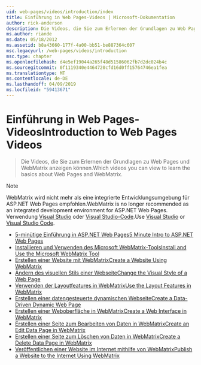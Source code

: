 ```yaml
---
uid: web-pages/videos/introduction/index
title: Einführung in Web Pages-Videos | Microsoft-Dokumentation
author: rick-anderson
description: Die Videos, die Sie zum Erlernen der Grundlagen zu Web Pages und WebMatrix anzeigen können.
ms.author: riande
ms.date: 05/18/2012
ms.assetid: b8a43660-177f-4a00-bb51-be887364c607
msc.legacyurl: /web-pages/videos/introduction
msc.type: chapter
ms.openlocfilehash: d4e5ef19044a265f48d51586062fb7d2dc024b4c
ms.sourcegitcommit: 0f1119340e4464720cfd16d0ff15764746ea1fea
ms.translationtype: MT
ms.contentlocale: de-DE
ms.lasthandoff: 04/09/2019
ms.locfileid: "59413671"
---
```

# <a name="introduction-to-web-pages-videos"></a><span data-ttu-id="a6d10-103">Einführung in Web Pages-Videos</span><span class="sxs-lookup"><span data-stu-id="a6d10-103">Introduction to Web Pages Videos</span></span>

> <span data-ttu-id="a6d10-104">Die Videos, die Sie zum Erlernen der Grundlagen zu Web Pages und WebMatrix anzeigen können.</span><span class="sxs-lookup"><span data-stu-id="a6d10-104">Which videos you can view to learn the basics about Web Pages and WebMatrix.</span></span>

> [!NOTE] 
> <span data-ttu-id="a6d10-105">WebMatrix wird nicht mehr als eine integrierte Entwicklungsumgebung für ASP.NET Web Pages empfohlen.</span><span class="sxs-lookup"><span data-stu-id="a6d10-105">WebMatrix is no longer recommended as an integrated development environment for ASP.NET Web Pages.</span></span> <span data-ttu-id="a6d10-106">Verwendung [Visual Studio](xref:aspnet/web-pages/overview/getting-started/program-asp-net-web-pages-in-visual-studio) oder [Visual Studio-Code](https://code.visualstudio.com/).</span><span class="sxs-lookup"><span data-stu-id="a6d10-106">Use [Visual Studio](xref:aspnet/web-pages/overview/getting-started/program-asp-net-web-pages-in-visual-studio) or [Visual Studio Code](https://code.visualstudio.com/).</span></span>


- [<span data-ttu-id="a6d10-107">5-minütige Einführung in ASP.NET Web Pages</span><span class="sxs-lookup"><span data-stu-id="a6d10-107">5 Minute Intro to ASP.NET Web Pages</span></span>](5-minute-introduction-to-aspnet-web-pages.md)
- [<span data-ttu-id="a6d10-108">Installieren und Verwenden des Microsoft WebMatrix-Tools</span><span class="sxs-lookup"><span data-stu-id="a6d10-108">Install and Use the Microsoft WebMatrix Tool</span></span>](install-and-use-the-microsoft-webmatrix-tool.md)
- [<span data-ttu-id="a6d10-109">Erstellen einer Website mit WebMatrix</span><span class="sxs-lookup"><span data-stu-id="a6d10-109">Create a Website Using WebMatrix</span></span>](create-a-website-using-webmatrix.md)
- [<span data-ttu-id="a6d10-110">Ändern des visuellen Stils einer Webseite</span><span class="sxs-lookup"><span data-stu-id="a6d10-110">Change the Visual Style of a Web Page</span></span>](change-the-visual-style-of-a-web-page.md)
- [<span data-ttu-id="a6d10-111">Verwenden der Layoutfeatures in WebMatrix</span><span class="sxs-lookup"><span data-stu-id="a6d10-111">Use the Layout Features in WebMatrix</span></span>](use-the-layout-features-in-webmatrix.md)
- [<span data-ttu-id="a6d10-112">Erstellen einer datengesteuerte dynamischen Webseite</span><span class="sxs-lookup"><span data-stu-id="a6d10-112">Create a Data-Driven Dynamic Web Page</span></span>](create-a-data-driven-dynamic-web-page.md)
- [<span data-ttu-id="a6d10-113">Erstellen einer Weboberfläche in WebMatrix</span><span class="sxs-lookup"><span data-stu-id="a6d10-113">Create a Web Interface in WebMatrix</span></span>](create-a-web-interface-in-webmatrix.md)
- [<span data-ttu-id="a6d10-114">Erstellen einer Seite zum Bearbeiten von Daten in WebMatrix</span><span class="sxs-lookup"><span data-stu-id="a6d10-114">Create an Edit Data Page in WebMatrix</span></span>](create-an-edit-data-page-in-webmatrix.md)
- [<span data-ttu-id="a6d10-115">Erstellen einer Seite zum Löschen von Daten in WebMatrix</span><span class="sxs-lookup"><span data-stu-id="a6d10-115">Create a Delete Data Page in WebMatrix</span></span>](create-a-delete-data-page-in-webmatrix.md)
- [<span data-ttu-id="a6d10-116">Veröffentlichen einer Website im Internet mithilfe von WebMatrix</span><span class="sxs-lookup"><span data-stu-id="a6d10-116">Publish a Website to the Internet Using WebMatrix</span></span>](publish-a-website-to-the-internet-using-webmatrix.md)
